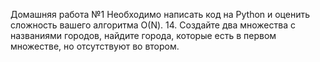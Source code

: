 Домашняя работа №1
Необходимо написать код на Python и оценить сложность вашего алгоритма О(N).
14. Создайте два множества с названиями городов, найдите города, которые есть в первом множестве, но отсутствуют во втором.
